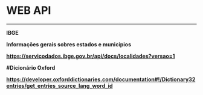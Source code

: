 # WEB API
_____________

<strong>IBGE <strong><p>
Informações gerais sobres estados e municipios <p>
https://servicodados.ibge.gov.br/api/docs/localidades?versao=1 <p>
  
  
 #Dicionário Oxford <p>
 https://developer.oxforddictionaries.com/documentation#!/Dictionary32entries/get_entries_source_lang_word_id
